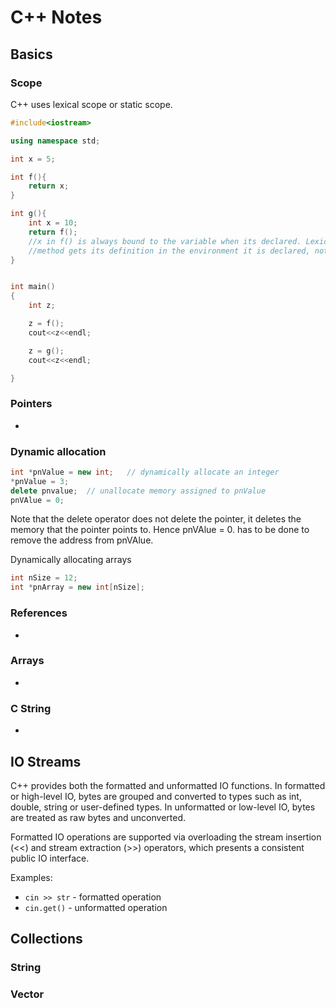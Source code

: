 # C++ Notes  
  
## Basics
  
### Scope
  
C++ uses lexical scope or static scope. 
  
```cpp
#include<iostream>

using namespace std;

int x = 5;

int f(){
    return x;
}

int g(){
    int x = 10;
    return f();  
    //x in f() is always bound to the variable when its declared. Lexical scoping              
    //method gets its definition in the environment it is declared, not in the one is called.
}


int main()
{
    int z;

    z = f();
    cout<<z<<endl;

    z = g();
    cout<<z<<endl;

}
```
  
### Pointers
  
 * 
  
### Dynamic allocation  
  
```cpp
int *pnValue = new int;   // dynamically allocate an integer
*pnValue = 3;
delete pnvalue;  // unallocate memory assigned to pnValue
pnVAlue = 0; 
```
Note that the delete operator does not delete the pointer,  it deletes the memory that the pointer points to. Hence pnVAlue = 0. has to be done to remove the address from pnVAlue.

Dynamically allocating arrays  
```cpp
int nSize = 12;
int *pnArray = new int[nSize];
```
  
### References
  
* 
  
### Arrays  

* 
  
### C String  
  
* 
  
## IO Streams
  
C++ provides both the formatted and unformatted IO functions. In formatted or high-level IO, bytes are grouped and converted to types such as int, double, string or user-defined types. In unformatted or low-level IO, bytes are treated as raw bytes and unconverted.  
  
Formatted IO operations are supported via overloading the stream insertion (<<) and stream extraction (>>) operators, which presents a consistent public IO interface.  
  
Examples:
* `cin >> str`  -  formatted operation
* `cin.get()`    -  unformatted operation
  
## Collections
  
### String
  

  
### Vector
  